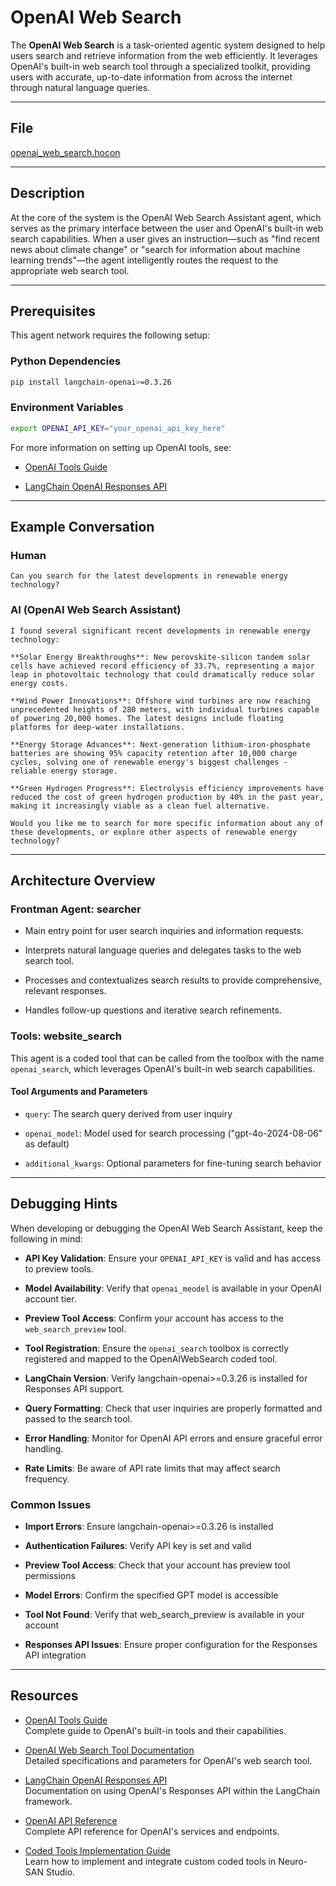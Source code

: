 # OpenAI Web Search

The **OpenAI Web Search** is a task-oriented agentic system designed to help users search and retrieve information from the web efficiently. It leverages OpenAI's built-in web search tool through a specialized toolkit, providing users with accurate, up-to-date information from across the internet through natural language queries.

---

## File

[openai_web_search.hocon](../../registries/openai_web_search.hocon)

---

## Description

At the core of the system is the OpenAI Web Search Assistant agent, which serves as the primary interface between the user and OpenAI's built-in web search capabilities. When a user gives an instruction—such as "find recent news about climate change" or "search for information about machine learning trends"—the agent intelligently routes the request to the appropriate web search tool.

---

## Prerequisites

This agent network requires the following setup:

### Python Dependencies

```bash
pip install langchain-openai>=0.3.26
```

### Environment Variables

```bash
export OPENAI_API_KEY="your_openai_api_key_here"
```

For more information on setting up OpenAI tools, see:

- [OpenAI Tools Guide](https://platform.openai.com/docs/guides/tools?api-mode=responses)

- [LangChain OpenAI Responses API](https://python.langchain.com/docs/integrations/chat/openai/#responses-api)

---

## Example Conversation

### Human

```text
Can you search for the latest developments in renewable energy technology?
```

### AI (OpenAI Web Search Assistant)

```text
I found several significant recent developments in renewable energy technology:

**Solar Energy Breakthroughs**: New perovskite-silicon tandem solar cells have achieved record efficiency of 33.7%, representing a major leap in photovoltaic technology that could dramatically reduce solar energy costs.

**Wind Power Innovations**: Offshore wind turbines are now reaching unprecedented heights of 280 meters, with individual turbines capable of powering 20,000 homes. The latest designs include floating platforms for deep-water installations.

**Energy Storage Advances**: Next-generation lithium-iron-phosphate batteries are showing 95% capacity retention after 10,000 charge cycles, solving one of renewable energy's biggest challenges - reliable energy storage.

**Green Hydrogen Progress**: Electrolysis efficiency improvements have reduced the cost of green hydrogen production by 40% in the past year, making it increasingly viable as a clean fuel alternative.

Would you like me to search for more specific information about any of these developments, or explore other aspects of renewable energy technology?
```

---

## Architecture Overview

### Frontman Agent: searcher

- Main entry point for user search inquiries and information requests.

- Interprets natural language queries and delegates tasks to the web search tool.

- Processes and contextualizes search results to provide comprehensive, relevant responses.

- Handles follow-up questions and iterative search refinements.

### Tools: website_search

This agent is a coded tool that can be called from the toolbox with the name `openai_search`,
which leverages OpenAI's built-in web search capabilities.

#### Tool Arguments and Parameters

- `query`: The search query derived from user inquiry

- `openai_model`: Model used for search processing ("gpt-4o-2024-08-06" as default)

- `additional_kwargs`: Optional parameters for fine-tuning search behavior

---

## Debugging Hints

When developing or debugging the OpenAI Web Search Assistant, keep the following in mind:

- **API Key Validation**: Ensure your `OPENAI_API_KEY` is valid and has access to preview tools.

- **Model Availability**: Verify that `openai_meodel` is available in your OpenAI account tier.

- **Preview Tool Access**: Confirm your account has access to the `web_search_preview` tool.

- **Tool Registration**: Ensure the `openai_search` toolbox is correctly registered and mapped to the OpenAIWebSearch coded tool.

- **LangChain Version**: Verify langchain-openai>=0.3.26 is installed for Responses API support.

- **Query Formatting**: Check that user inquiries are properly formatted and passed to the search tool.

- **Error Handling**: Monitor for OpenAI API errors and ensure graceful error handling.

- **Rate Limits**: Be aware of API rate limits that may affect search frequency.

### Common Issues

- **Import Errors**: Ensure langchain-openai>=0.3.26 is installed

- **Authentication Failures**: Verify API key is set and valid

- **Preview Tool Access**: Check that your account has preview tool permissions

- **Model Errors**: Confirm the specified GPT model is accessible

- **Tool Not Found**: Verify that web_search_preview is available in your account

- **Responses API Issues**: Ensure proper configuration for the Responses API integration

---

## Resources

- [OpenAI Tools Guide](https://platform.openai.com/docs/guides/tools?api-mode=responses)  
  Complete guide to OpenAI's built-in tools and their capabilities.

- [OpenAI Web Search Tool Documentation](https://platform.openai.com/docs/guides/tools-web-search?api-mode=responses)  
  Detailed specifications and parameters for OpenAI's web search tool.

- [LangChain OpenAI Responses API](https://python.langchain.com/docs/integrations/chat/openai/#responses-api)  
  Documentation on using OpenAI's Responses API within the LangChain framework.

- [OpenAI API Reference](https://platform.openai.com/docs/api-reference)  
  Complete API reference for OpenAI's services and endpoints.

- [Coded Tools Implementation Guide](https://github.com/cognizant-ai-lab/neuro-san-studio/blob/main/docs/user_guide.md#coded-tools)  
  Learn how to implement and integrate custom coded tools in Neuro-SAN Studio.
